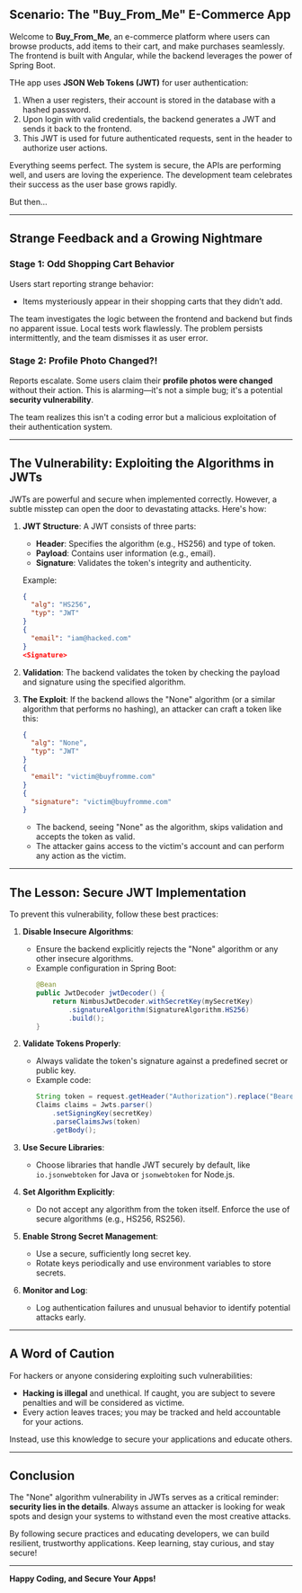 ## Scenario: The "Buy_From_Me" E-Commerce App
Welcome to **Buy_From_Me**, an e-commerce platform where users can browse products, add items to their cart, and make purchases seamlessly. The frontend is built with Angular, while the backend leverages the power of Spring Boot. 

THe app uses **JSON Web Tokens (JWT)** for user authentication:
1. When a user registers, their account is stored in the database with a hashed password.
2. Upon login with valid credentials, the backend generates a JWT and sends it back to the frontend.
3. This JWT is used for future authenticated requests, sent in the header to authorize user actions.

Everything seems perfect. The system is secure, the APIs are performing well, and users are loving the experience. The development team celebrates their success as the user base grows rapidly. 

But then...

---

## Strange Feedback and a Growing Nightmare
### Stage 1: Odd Shopping Cart Behavior
Users start reporting strange behavior:
- Items mysteriously appear in their shopping carts that they didn’t add.

The team investigates the logic between the frontend and backend but finds no apparent issue. Local tests work flawlessly. The problem persists intermittently, and the team dismisses it as user error. 

### Stage 2: Profile Photo Changed?!
Reports escalate. Some users claim their **profile photos were changed** without their action. This is alarming—it's not a simple bug; it's a potential **security vulnerability**. 

The team realizes this isn't a coding error but a malicious exploitation of their authentication system.

---

## The Vulnerability: Exploiting the Algorithms in JWTs
JWTs are powerful and secure when implemented correctly. However, a subtle misstep can open the door to devastating attacks. Here's how:

1. **JWT Structure**: A JWT consists of three parts:
    - **Header**: Specifies the algorithm (e.g., HS256) and type of token.
    - **Payload**: Contains user information (e.g., email).
    - **Signature**: Validates the token's integrity and authenticity.

    Example:
    ```json
    {
      "alg": "HS256",
      "typ": "JWT"
    }
    {
      "email": "iam@hacked.com"
    }
    <Signature>
    ```

2. **Validation**: The backend validates the token by checking the payload and signature using the specified algorithm.

3. **The Exploit**: If the backend allows the "None" algorithm (or a similar algorithm that performs no hashing), an attacker can craft a token like this:
    ```json
    {
      "alg": "None",
      "typ": "JWT"
    }
    {
      "email": "victim@buyfromme.com"
    }
    {
      "signature": "victim@buyfromme.com"
    }
    ```
    - The backend, seeing "None" as the algorithm, skips validation and accepts the token as valid.
    - The attacker gains access to the victim's account and can perform any action as the victim.

---

## The Lesson: Secure JWT Implementation
To prevent this vulnerability, follow these best practices:

1. **Disable Insecure Algorithms**:
   - Ensure the backend explicitly rejects the "None" algorithm or any other insecure algorithms.
   - Example configuration in Spring Boot:
     ```java
     @Bean
     public JwtDecoder jwtDecoder() {
         return NimbusJwtDecoder.withSecretKey(mySecretKey)
             .signatureAlgorithm(SignatureAlgorithm.HS256)
             .build();
     }
     ```

2. **Validate Tokens Properly**:
   - Always validate the token's signature against a predefined secret or public key.
   - Example code:
     ```java
     String token = request.getHeader("Authorization").replace("Bearer ", "");
     Claims claims = Jwts.parser()
         .setSigningKey(secretKey)
         .parseClaimsJws(token)
         .getBody();
     ```

3. **Use Secure Libraries**:
   - Choose libraries that handle JWT securely by default, like `io.jsonwebtoken` for Java or `jsonwebtoken` for Node.js.

4. **Set Algorithm Explicitly**:
   - Do not accept any algorithm from the token itself. Enforce the use of secure algorithms (e.g., HS256, RS256).

5. **Enable Strong Secret Management**:
   - Use a secure, sufficiently long secret key.
   - Rotate keys periodically and use environment variables to store secrets.

6. **Monitor and Log**:
   - Log authentication failures and unusual behavior to identify potential attacks early.

---

## A Word of Caution
For hackers or anyone considering exploiting such vulnerabilities: 
- **Hacking is illegal** and unethical. If caught, you are subject to severe penalties and will be considered as victime.
- Every action leaves traces; you may be tracked and held accountable for your actions.

Instead, use this knowledge to secure your applications and educate others.

---

## Conclusion
The "None" algorithm vulnerability in JWTs serves as a critical reminder: **security lies in the details**. Always assume an attacker is looking for weak spots and design your systems to withstand even the most creative attacks. 

By following secure practices and educating developers, we can build resilient, trustworthy applications. Keep learning, stay curious, and stay secure!

---

**Happy Coding, and Secure Your Apps!**
